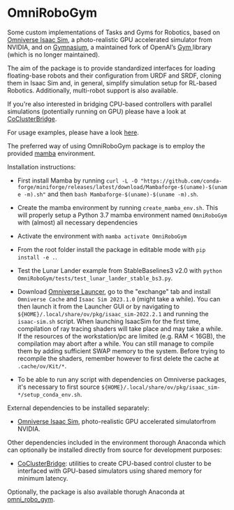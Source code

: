 # OmniRoboGym

Some custom implementations of Tasks and Gyms for Robotics, based on [Omniverse Isaac Sim](https://docs.omniverse.nvidia.com/isaacsim/latest/index.html), a photo-realistic GPU accelerated simulator from NVIDIA, and on [Gymnasium](https://gymnasium.farama.org/), a maintained fork of OpenAI’s [Gym ](https://github.com/openai/gym) library (which is no longer maintained). 

The aim of the package is to provide standardized interfaces for loading floating-base robots and their configuration from URDF and SRDF, cloning them in Isaac Sim and, in general, simplify simulation setup for RL-based Robotics. Additionally, multi-robot support is also available. 

If you're also interested in bridging CPU-based controllers with parallel simulations (potentially running on GPU) please have a look at [CoClusterBridge](https://github.com/AndrePatri/CoClusterBridge).

For usage examples, please have a look [here](https://github.com/AndrePatri/LRhcExamples).

The preferred way of using OmniRoboGym package is to employ the provided [mamba](https://mamba.readthedocs.io/en/latest/user_guide/mamba.html) environment. 

Installation instructions:
- First install Mamba by running ```curl -L -O "https://github.com/conda-forge/miniforge/releases/latest/download/Mambaforge-$(uname)-$(uname -m).sh"``` and then ```bash Mambaforge-$(uname)-$(uname -m).sh```.

- Create the mamba environment by running ```create_mamba_env.sh```. This will properly setup a Python 3.7 mamba environment named ```OmniRoboGym``` with (almost) all necessary dependencies

- Activate the environment with ```mamba activate OmniRoboGym```

- From the root folder install the package in editable mode with ```pip install -e .```.

- Test the Lunar Lander example from StableBaselines3 v2.0 with ```python OmniRoboGym/tests/test_lunar_lander_stable_bs3.py```.

- Download [Omniverse Launcer](https://www.nvidia.com/en-us/omniverse/download/), go to the "exchange" tab and install ``` Omniverse Cache``` and  ```Isaac Sim 2023.1.0```  (might take a while). You can then launch it from the Launcher GUI or by navigating to ```${HOME}/.local/share/ov/pkg/isaac_sim-2022.2.1``` and running the ```isaac-sim.sh``` script. When launching IsaacSim for the first time, compilation of ray tracing shaders will take place and may take a while. If the resources of the workstation/pc are limited (e.g. RAM < 16GB), the compilation may abort after a while. You can still manage to compile them by adding sufficient SWAP memory to the system. Before trying to recompile the shaders, remember however to first delete the cache at ```.cache/ov/Kit/*```.

- To be able to run any script with dependencies on Omniverse packages, it's necessary to first source ```${HOME}/.local/share/ov/pkg/isaac_sim-*/setup_conda_env.sh```.

External dependencies to be installed separately: 

- [Omniverse Isaac Sim](https://docs.omniverse.nvidia.com/app_isaacsim/app_isaacsim.html), photo-realistic GPU accelerated simulatorfrom NVIDIA.

Other dependencies included in the environment thorough Anaconda which can optionally be installed directly from source for development purposes: 
- [CoClusterBridge](https://github.com/AndrePatri/CoClusterBridge): utilities to create CPU-based control cluster to be interfaced with GPU-based simulators using shared memory for minimum latency.

Optionally, the package is also available thorugh Anaconda at [omni_robo_gym](https://anaconda.org/andrepatri/omni_robo_gym).

